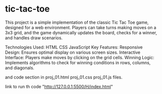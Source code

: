 # tic-tac-toe


This project is a simple implementation of the classic Tic Tac Toe game, designed for a web environment. Players can take turns making moves on a 3x3 grid, and the game dynamically updates the board, checks for a winner, and handles draw scenarios.

Technologies Used:
HTML
CSS
JavaScript
Key Features:
Responsive Design: Ensures optimal display on various screen sizes.
Interactive Interface: Players make moves by clicking on the grid cells.
Winning Logic: Implements algorithms to check for winning conditions in rows, columns, and diagonals.

and code section in 
proj_01.html
proj_01.css
proj_01.js files.


link to run th code
"http://127.0.0.1:5500/H/index.html"
